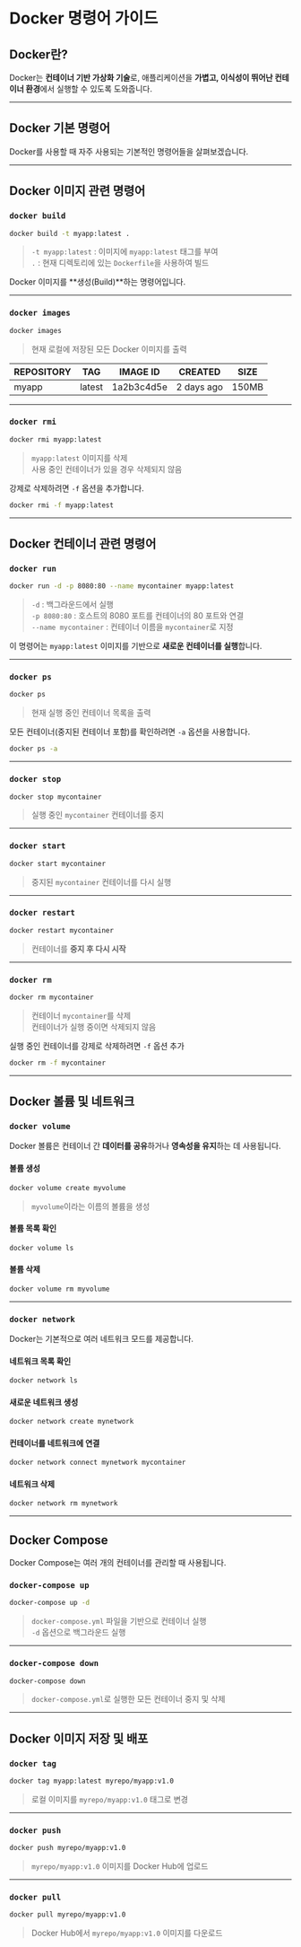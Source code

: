 # Docker 명령어 가이드

## Docker란?
Docker는 **컨테이너 기반 가상화 기술**로, 애플리케이션을 **가볍고, 이식성이 뛰어난 컨테이너 환경**에서 실행할 수 있도록 도와줍니다.

---

## Docker 기본 명령어
Docker를 사용할 때 자주 사용되는 기본적인 명령어들을 살펴보겠습니다.

---

## Docker 이미지 관련 명령어
### `docker build`
```bash
docker build -t myapp:latest .
```
> `-t myapp:latest` : 이미지에 `myapp:latest` 태그를 부여  
> `.` : 현재 디렉토리에 있는 `Dockerfile`을 사용하여 빌드

Docker 이미지를 **생성(Build)**하는 명령어입니다.

---

### `docker images`
```bash
docker images
```
> 현재 로컬에 저장된 모든 Docker 이미지를 출력

| REPOSITORY | TAG  | IMAGE ID | CREATED | SIZE |
|------------|------|----------|---------|------|
| myapp      | latest | 1a2b3c4d5e | 2 days ago | 150MB |

---

### `docker rmi`
```bash
docker rmi myapp:latest
```
> `myapp:latest` 이미지를 삭제  
> 사용 중인 컨테이너가 있을 경우 삭제되지 않음

강제로 삭제하려면 `-f` 옵션을 추가합니다.
```bash
docker rmi -f myapp:latest
```

---

## Docker 컨테이너 관련 명령어
### `docker run`
```bash
docker run -d -p 8080:80 --name mycontainer myapp:latest
```
> `-d` : 백그라운드에서 실행  
> `-p 8080:80` : 호스트의 8080 포트를 컨테이너의 80 포트와 연결  
> `--name mycontainer` : 컨테이너 이름을 `mycontainer`로 지정

이 명령어는 `myapp:latest` 이미지를 기반으로 **새로운 컨테이너를 실행**합니다.

---

### `docker ps`
```bash
docker ps
```
> 현재 실행 중인 컨테이너 목록을 출력

모든 컨테이너(중지된 컨테이너 포함)를 확인하려면 `-a` 옵션을 사용합니다.
```bash
docker ps -a
```

---

### `docker stop`
```bash
docker stop mycontainer
```
> 실행 중인 `mycontainer` 컨테이너를 중지

---

### `docker start`
```bash
docker start mycontainer
```
> 중지된 `mycontainer` 컨테이너를 다시 실행

---

### `docker restart`
```bash
docker restart mycontainer
```
> 컨테이너를 **중지 후 다시 시작**

---

### `docker rm`
```bash
docker rm mycontainer
```
> 컨테이너 `mycontainer`를 삭제  
> 컨테이너가 실행 중이면 삭제되지 않음

실행 중인 컨테이너를 강제로 삭제하려면 `-f` 옵션 추가
```bash
docker rm -f mycontainer
```

---

## Docker 볼륨 및 네트워크
### `docker volume`
Docker 볼륨은 컨테이너 간 **데이터를 공유**하거나 **영속성을 유지**하는 데 사용됩니다.

#### 볼륨 생성
```bash
docker volume create myvolume
```
> `myvolume`이라는 이름의 볼륨을 생성

#### 볼륨 목록 확인
```bash
docker volume ls
```

#### 볼륨 삭제
```bash
docker volume rm myvolume
```

---

### `docker network`
Docker는 기본적으로 여러 네트워크 모드를 제공합니다.

#### 네트워크 목록 확인
```bash
docker network ls
```

#### 새로운 네트워크 생성
```bash
docker network create mynetwork
```

#### 컨테이너를 네트워크에 연결
```bash
docker network connect mynetwork mycontainer
```

#### 네트워크 삭제
```bash
docker network rm mynetwork
```

---

## Docker Compose
Docker Compose는 여러 개의 컨테이너를 관리할 때 사용됩니다.

### `docker-compose up`
```bash
docker-compose up -d
```
> `docker-compose.yml` 파일을 기반으로 컨테이너 실행  
> `-d` 옵션으로 백그라운드 실행

---

### `docker-compose down`
```bash
docker-compose down
```
> `docker-compose.yml`로 실행한 모든 컨테이너 중지 및 삭제

---

## Docker 이미지 저장 및 배포
### `docker tag`
```bash
docker tag myapp:latest myrepo/myapp:v1.0
```
> 로컬 이미지를 `myrepo/myapp:v1.0` 태그로 변경

---

### `docker push`
```bash
docker push myrepo/myapp:v1.0
```
> `myrepo/myapp:v1.0` 이미지를 Docker Hub에 업로드

---

### `docker pull`
```bash
docker pull myrepo/myapp:v1.0
```
> Docker Hub에서 `myrepo/myapp:v1.0` 이미지를 다운로드

